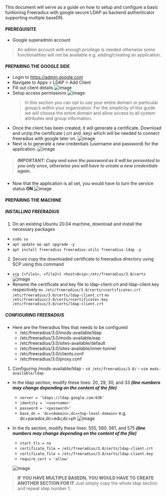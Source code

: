 This document will serve as a guide on how to setup and configure a basic funtioning Freeradius with google secure LDAP as backend authenticator supporting multiple baseDN. 

#### PREREQUISITE
- Google superadmin account
> An admin account with enough privilege is needed otherwise some functionalities will not be available e.g. adding/creating an application.

#### PREPARING THE GOOGLE SIDE
- Login to https://admin.google.com
- Navigate to Apps > LDAP > Add Client
- Fill out client details
![image](https://user-images.githubusercontent.com/29798188/160749498-ff9c13ba-294f-4ef1-8eb6-0d8b2ede8fc0.png)
- Setup access permissions
  ![image](https://user-images.githubusercontent.com/29798188/160750734-af6b6f16-f86d-4019-9847-2ba9f7f81d7d.png)
  > In this section you can opt to use your entire domain or particular group/s within your organization. For the simplicity of this guide we will choose the entire       domain and allow access to all system attributes and group information.
- Once the client has been created, it will generate a certificate. Download and unzip the certificate (.crt and .key) which will be needed to connect freeradius with google later on.
![image](https://user-images.githubusercontent.com/29798188/160751354-9c228b82-bca7-4ee4-8cbb-62403170f73a.png)
- Next is to generate a new credentials (username and password) for the application. 
![image](https://user-images.githubusercontent.com/29798188/160752098-ef4956e6-e40e-4a08-b167-d03dd3f21019.png)
> ##### IMPORTANT: Copy and save the password as it will be presented to you only once, otherwise you will have to create a new credentials again.
- Now that the application is all set, you would have to turn the service status **ON**
![image](https://user-images.githubusercontent.com/29798188/160752414-b20e0d66-51ee-4697-b40c-8230c1fede34.png)

#### PREPARING THE MACHINE
  ##### **INSTALLING FREERADIUS**
  1. On an existing Ubuntu 20.04 machine, download and install the necessary packages
   - ` sudo su `
   - ` apt update && apt upgrade -y `
   - ` apt install freeradius freeradius-utils freeradius-ldap -y `
   
  2. Secure copy the downloaded certificate to freeradius directory using SCP using this command
   - ``` scp {<file1>, <file2>} <host>@<ip>:/etc/freeradius/3.0/certs ```
   ![image](https://user-images.githubusercontent.com/29798188/160761130-6f8b0a45-36b8-4d7d-a112-44b6aa2b5303.png)
   - Rename the certificate and key file to ldap-client.crt and ldap-client.key respectively
     ` mv /etc/freeradius/3.0/certs/<certificate>.crt /etc/freeradius/3.0/certs/ldap-client.crt `
     ` mv /etc/freeradius/3.0/certs/<certificate>.key /etc/freeradius/3.0/certs/ldap-client.crt `
     
  ##### **CONFIGURING FREERADIUS**
  - Here are the freeradius files that needs to be configured
     - /etc/freeradius/3.0/mods-available/ldap
     - /etc/freeradius/3.0/mods-available/eap
     - /etc/freeradius/3.0/sites-available/default
     - /etc/freeradius/3.0/sites-available/inner-tunnel
     - /etc/freeradius/3.0/clients.conf
     - /etc/freeradius/3.0/proxy.conf
  1. Configuring /mods-available/ldap
    - ` cd /etc/freeradius/3.0/ `
    - ` vim mods-available/ldap `
  - In the ldap section, modify these lines: 20, 29, 30, and 33 _**(line numbers may change depending on the content of the file)**_
    - ` server = 'ldaps://ldap.google.com:636' `
    - ` identity = '<username>' `
    - ` password = '<password>' `
    - ` base_dn = 'dc=<domain>,dc=<top-level-domain> ` e.g. dc=paradox,dc=edu,dc=ph
    ![image](https://user-images.githubusercontent.com/29798188/160765574-87156d69-3649-401e-89c9-ed36a4a81e24.png)
  - In the tls section, modify these lines: 555, 560, 561, and 575 _**(line numbers may change depending on the content of the file)**_
    - ` start_tls = no `
    - ` certificate_file = /etc/freeradius/3.0/certs/ldap-client.crt `
    - ` certificate_file = /etc/freeradius/3.0/certs/ldap-client.key `
    - ` require_cert = 'allow' `
    
    ![image](https://user-images.githubusercontent.com/29798188/160769693-560d2b46-e8ef-435c-8469-5706b132b887.png)

  > **IF YOU HAVE MULTIPLE BASEDN, YOU WOULD HAVE TO CREATE ANOTHER SECTION FOR IT** Just simply copy the whole ldap section and repeat step number 1. 
